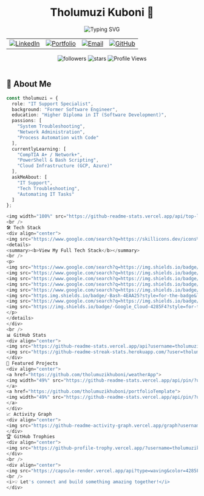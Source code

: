 # <div align="center"> Tholumuzi Kuboni 👋</div>

<div align="center">
  <img src="https://readme-typing-svg.herokuapp.com?font=Fira+Code&weight=500&size=24&pause=1000&color=4285F4&center=true&vCenter=true&random=false&width=500&lines=IT+Support+Specialist;Former+Software+Engineer;Solving+Problems+%26+Automating+Tasks;Currently+Getting+Certified" alt="Typing SVG" />
</div>

<div align="center">
  <table>
    <tr>
      <td>
        <a href="https://linkedin.com/in/tholumuzikhuboni" target="_blank">
          <img src="https://custom-icon-badges.demolab.com/badge/-LinkedIn-0A66C2?style=for-the-badge&logo=linkedin&logoColor=white&labelColor=0D1117" alt="LinkedIn" />
        </a>
      </td>
      <td>
        <a href="https://portfolio.tholumuzi.co.za" target="_blank">
          <img src="https://custom-icon-badges.demolab.com/badge/-Portfolio-4285F4?style=for-the-badge&logo=browser&logoColor=white&labelColor=0D1117" alt="Portfolio" />
        </a>
      </td>
      <td>
        <a href="mailto:khuboni@tholumuzi.co.za">
          <img src="https://custom-icon-badges.demolab.com/badge/-Email-EA4335?style=for-the-badge&logo=mail&logoColor=white&labelColor=0D1117" alt="Email" />
        </a>
      </td>
      <td>
        <a href="https://github.com/tholumuzikhuboni" target="_blank">
          <img src="https://custom-icon-badges.demolab.com/badge/-GitHub-181717?style=for-the-badge&logo=github&logoColor=white&labelColor=0D1117" alt="GitHub" />
        </a>
      </td>
    </tr>
  </table>

  <img src="https://custom-icon-badges.demolab.com/github/followers/tholumuzikhuboni?color=236ad3&labelColor=0D1117&style=for-the-badge&logo=person-add&label=Followers&logoColor=white" alt="followers" />
  <img src="https://custom-icon-badges.demolab.com/github/stars/tholumuzikhuboni?color=55960c&labelColor=0D1117&style=for-the-badge&logo=star&logoColor=white" alt="stars" />
  <img src="https://komarev.com/ghpvc/?username=tholumuzikhuboni&color=4285F4&style=for-the-badge&label=PROFILE+VIEWS" alt="Profile Views" />
</div>

<br />

## 💫 About Me

```typescript
const tholumuzi = {
  role: "IT Support Specialist",
  background: "Former Software Engineer",
  education: "Higher Diploma in IT (Software Development)",
  passions: [
    "System Troubleshooting",
    "Network Administration",
    "Process Automation with Code"
  ],
  currentlyLearning: [
    "CompTIA A+ / Network+",
    "PowerShell & Bash Scripting",
    "Cloud Infrastructure (GCP, Azure)"
  ],
  askMeAbout: [
    "IT Support",
    "Tech Troubleshooting",
    "Automating IT Tasks"
  ]
};

<img width="100%" src="https://github-readme-stats.vercel.app/api/top-langs/?username=tholumuzikhuboni&layout=compact&hide_border=true&theme=default&bg_color=f8f9fa&title_color=4285F4" />
<br />
🛠️ Tech Stack
<div align="center">
<img src="https://www.google.com/search?q=https://skillicons.dev/icons%3Fi%3Dwindows,linux,bash,powershell,gcp,python,js,git%26theme%3Dlight" alt="Skills" />
<details>
<summary><b>View My Full Tech Stack</b></summary>
<br />
<p>
<img src="https://www.google.com/search?q=https://img.shields.io/badge/-Windows-0078D6%3Fstyle%3Dfor-the-badge%26logo%3Dwindows%26logoColor%3Dwhite" alt="Windows" />
<img src="https://www.google.com/search?q=https://img.shields.io/badge/-Linux-FCC624%3Fstyle%3Dfor-the-badge%26logo%3Dlinux%26logoColor%3Dblack" alt="Linux" />
<img src="https://www.google.com/search?q=https://img.shields.io/badge/-Active_Directory-0078D6%3Fstyle%3Dfor-the-badge%26logo%3Dwindows-terminal%26logoColor%3Dwhite" alt="Active Directory" />
<img src="https://www.google.com/search?q=https://img.shields.io/badge/-Networking-007ACC%3Fstyle%3Dfor-the-badge%26logo%3Dcisco%26logoColor%3Dwhite" alt="Networking" />
<img src="https://www.google.com/search?q=https://img.shields.io/badge/-PowerShell-5391FE%3Fstyle%3Dfor-the-badge%26logo%3Dpowershell%26logoColor%3Dwhite" alt="PowerShell" />
<img src="https.img.shields.io/badge/-Bash-4EAA25?style=for-the-badge&logo=gnubash&logoColor=white" alt="Bash" />
<img src="https://www.google.com/search?q=https://img.shields.io/badge/-Python-3776AB%3Fstyle%3Dfor-the-badge%26logo%3Dpython%26logoColor%3Dwhite" alt="Python" />
<img src="https://img.shields.io/badge/-Google_Cloud-4285F4?style=for-the-badge&logo=google-cloud&logoColor=white" alt="Google Cloud" />
</p>
</details>
</div>
<br />
📊 GitHub Stats
<div align="center">
<img src="https://github-readme-stats.vercel.app/api?username=tholumuzikhuboni&show_icons=true&count_private=true&hide_border=true&title_color=4285F4&icon_color=4285F4&text_color=333&bg_color=f8f9fa" alt="GitHub Stats" />
<img src="https://github-readme-streak-stats.herokuapp.com/?user=tholumuzikhuboni&hide_border=true&stroke=4285F4&ring=4285F4&fire=4285F4&currStreakNum=333&sideNums=333&dates=666&currStreakLabel=4285F4&background=f8f9fa" alt="GitHub Streak" />
</div>
🌟 Featured Projects
<div align="center">
<a href="https://github.com/tholumuzikhuboni/weatherApp">
<img width="49%" src="https://github-readme-stats.vercel.app/api/pin/?username=tholumuzikhuboni&repo=weatherApp&hide_border=true&title_color=4285F4&icon_color=4285F4&text_color=333&bg_color=f8f9fa" alt="Weather App" />
</a>
<a href="https://github.com/tholumuzikhuboni/portfolioTemplate">
<img width="49%" src="https://github-readme-stats.vercel.app/api/pin/?username=tholumuzikhuboni&repo=portfolioTemplate&hide_border=true&title_color=4285F4&icon_color=4285F4&text_color=333&bg_color=f8f9fa" alt="Portfolio Template" />
</a>
</div>
📈 Activity Graph
<div align="center">
<img src="https://github-readme-activity-graph.vercel.app/graph?username=tholumuzikhuboni&bg_color=f8f9fa&color=333333&line=4285F4&point=4285F4&area_color=4285F4&area=true&hide_border=true" alt="Activity Graph" />
</div>
🏆 GitHub Trophies
<div align="center">
<img src="https://github-profile-trophy.vercel.app/?username=tholumuzikhuboni&theme=flat&no-frame=true&row=1&column=7&margin-w=8&bg_color=f8f9fa&title_color=4285F4" alt="GitHub Trophies" />
</div>
<br />
<div align="center">
<img src="https://capsule-render.vercel.app/api?type=waving&color=4285F4&height=100&section=footer" width="100%" alt="Footer Wave" />
<br />
<i>💡 Let's connect and build something amazing together!</i>
</div>
